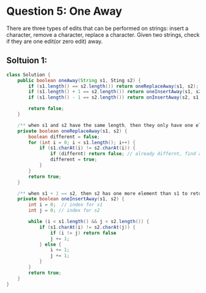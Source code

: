 # Question 5: One Away

There are three types of edits that can be performed on strings: insert a character, remove a character, replace a character. Given two strings, check if they are one edit(or zero edit) away.

## Soltuion 1:

```java
class Solution {
    public boolean oneAway(String s1, Sting s2) {
        if (s1.length() == s2.length()) return oneReplaceAway(s1, s2);
        if (s1.length() + 1 == s2.length()) return oneInsertAway(s1, s2);
        if (s1.length() - 1 == s2.length()) return onInsertAway(s2, s1);

        return false;
    }

    /** when s1 and s2 have the same length, then they only have one element differnence */
    private boolean oneReplaceAway(s1, s2) {
        boolean different = false;
        for (int i = 0; i < s1.length(); i++) {
            if (s1.charAt(i) != s2.charAt(i)) {
                if (differnt) return false; // already differnt, find another difference
                different = true;
            }
        }
        return true;
    }

    /** when s1 + 1 == s2, then s2 has one more element than s1 to return true. */
    private boolean oneInsertAway(s1, s2) {
        int i = 0;  // index for s1
        int j = 0; // index for s2

        while (i < s1.length() && j < s2.length()) {
            if (s1.charAt(i) != s2.charAt(j)) {
                if (i != j) return false
                j += 1;
            } else {
                i += 1;
                j += 1;
            }
        }
        return true;
    }
}
```
